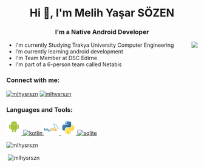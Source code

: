 <h1 align="center">Hi 👋, I'm Melih Yaşar SÖZEN</h1>
<h3 align="center">I'm a Native Android Developer</h3>
<img align="right" height="250px" src="https://i.imgur.com/PJkpMHy.gif" />

- I'm currently Studying Trakya University Computer Engineering
- I’m currently learning android development
- I'm Team Member at DSC Edirne
- I'm part of a 6-person team called Netabis

<h3 align="left">Connect with me:</h3>
<p align="left">
<a href="https://linkedin.com/in/mlhysrszn" target="blank"><img align="center" src="https://raw.githubusercontent.com/rahuldkjain/github-profile-readme-generator/master/src/images/icons/Social/linked-in-alt.svg" alt="mlhysrszn" height="30" width="40" /></a>
<a href="https://instagram.com/mlhysrszn" target="blank"><img align="center" src="https://raw.githubusercontent.com/rahuldkjain/github-profile-readme-generator/master/src/images/icons/Social/instagram.svg" alt="mlhysrszn" height="30" width="40" /></a>
</p>

<h3 align="left">Languages and Tools:</h3>
<p align="left"> <a href="https://developer.android.com" target="_blank"> <img src="https://raw.githubusercontent.com/devicons/devicon/master/icons/android/android-original-wordmark.svg" alt="android" width="40" height="40"/> </a> <a href="https://kotlinlang.org" target="_blank"> <img src="https://www.vectorlogo.zone/logos/kotlinlang/kotlinlang-icon.svg" alt="kotlin" width="40" height="40"/> </a> <a href="https://www.mysql.com/" target="_blank"> <img src="https://raw.githubusercontent.com/devicons/devicon/master/icons/mysql/mysql-original-wordmark.svg" alt="mysql" width="40" height="40"/> </a> <a href="https://www.python.org" target="_blank"> <img src="https://raw.githubusercontent.com/devicons/devicon/master/icons/python/python-original.svg" alt="python" width="40" height="40"/> </a> <a href="https://www.sqlite.org/" target="_blank"> <img src="https://www.vectorlogo.zone/logos/sqlite/sqlite-icon.svg" alt="sqlite" width="40" height="40"/> </a> </p>



<p><img align="center" src="https://github-readme-stats.vercel.app/api/top-langs?username=mlhysrszn&show_icons=true&locale=en&layout=compact" alt="mlhysrszn" /></p>

<p>&nbsp;<img align="center" src="https://github-readme-stats.vercel.app/api?username=mlhysrszn&show_icons=true&locale=en" alt="mlhysrszn" /></p>
